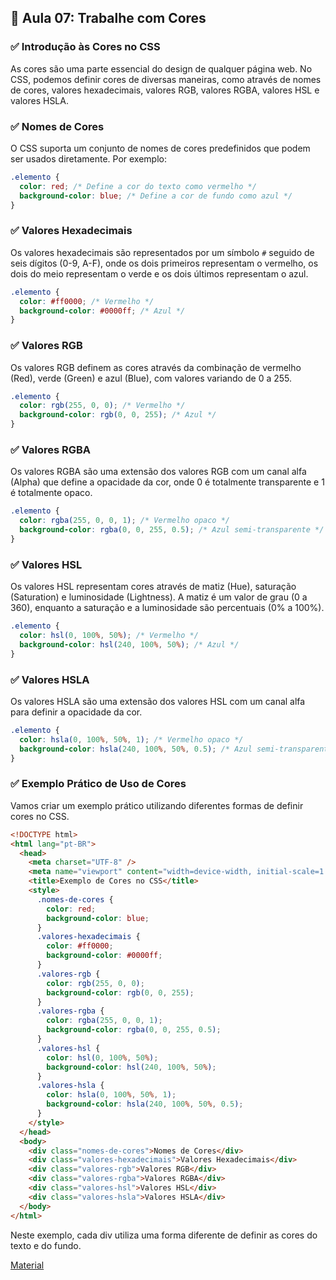 ## 📝 Aula 07: Trabalhe com Cores

### ✅ Introdução às Cores no CSS

As cores são uma parte essencial do design de qualquer página web. No CSS, podemos definir cores de diversas maneiras, como através de nomes de cores, valores hexadecimais, valores RGB, valores RGBA, valores HSL e valores HSLA.

### ✅ Nomes de Cores

O CSS suporta um conjunto de nomes de cores predefinidos que podem ser usados diretamente. Por exemplo:

```css
.elemento {
  color: red; /* Define a cor do texto como vermelho */
  background-color: blue; /* Define a cor de fundo como azul */
}
```

### ✅ Valores Hexadecimais

Os valores hexadecimais são representados por um símbolo `#` seguido de seis dígitos (0-9, A-F), onde os dois primeiros representam o vermelho, os dois do meio representam o verde e os dois últimos representam o azul.

```css
.elemento {
  color: #ff0000; /* Vermelho */
  background-color: #0000ff; /* Azul */
}
```

### ✅ Valores RGB

Os valores RGB definem as cores através da combinação de vermelho (Red), verde (Green) e azul (Blue), com valores variando de 0 a 255.

```css
.elemento {
  color: rgb(255, 0, 0); /* Vermelho */
  background-color: rgb(0, 0, 255); /* Azul */
}
```

### ✅ Valores RGBA

Os valores RGBA são uma extensão dos valores RGB com um canal alfa (Alpha) que define a opacidade da cor, onde 0 é totalmente transparente e 1 é totalmente opaco.

```css
.elemento {
  color: rgba(255, 0, 0, 1); /* Vermelho opaco */
  background-color: rgba(0, 0, 255, 0.5); /* Azul semi-transparente */
}
```

### ✅ Valores HSL

Os valores HSL representam cores através de matiz (Hue), saturação (Saturation) e luminosidade (Lightness). A matiz é um valor de grau (0 a 360), enquanto a saturação e a luminosidade são percentuais (0% a 100%).

```css
.elemento {
  color: hsl(0, 100%, 50%); /* Vermelho */
  background-color: hsl(240, 100%, 50%); /* Azul */
}
```

### ✅ Valores HSLA

Os valores HSLA são uma extensão dos valores HSL com um canal alfa para definir a opacidade da cor.

```css
.elemento {
  color: hsla(0, 100%, 50%, 1); /* Vermelho opaco */
  background-color: hsla(240, 100%, 50%, 0.5); /* Azul semi-transparente */
}
```

### ✅ Exemplo Prático de Uso de Cores

Vamos criar um exemplo prático utilizando diferentes formas de definir cores no CSS.

```html
<!DOCTYPE html>
<html lang="pt-BR">
  <head>
    <meta charset="UTF-8" />
    <meta name="viewport" content="width=device-width, initial-scale=1.0" />
    <title>Exemplo de Cores no CSS</title>
    <style>
      .nomes-de-cores {
        color: red;
        background-color: blue;
      }
      .valores-hexadecimais {
        color: #ff0000;
        background-color: #0000ff;
      }
      .valores-rgb {
        color: rgb(255, 0, 0);
        background-color: rgb(0, 0, 255);
      }
      .valores-rgba {
        color: rgba(255, 0, 0, 1);
        background-color: rgba(0, 0, 255, 0.5);
      }
      .valores-hsl {
        color: hsl(0, 100%, 50%);
        background-color: hsl(240, 100%, 50%);
      }
      .valores-hsla {
        color: hsla(0, 100%, 50%, 1);
        background-color: hsla(240, 100%, 50%, 0.5);
      }
    </style>
  </head>
  <body>
    <div class="nomes-de-cores">Nomes de Cores</div>
    <div class="valores-hexadecimais">Valores Hexadecimais</div>
    <div class="valores-rgb">Valores RGB</div>
    <div class="valores-rgba">Valores RGBA</div>
    <div class="valores-hsl">Valores HSL</div>
    <div class="valores-hsla">Valores HSLA</div>
  </body>
</html>
```

Neste exemplo, cada div utiliza uma forma diferente de definir as cores do texto e do fundo.

[Material](./Trabalhe%20com%20cores.pdf)
